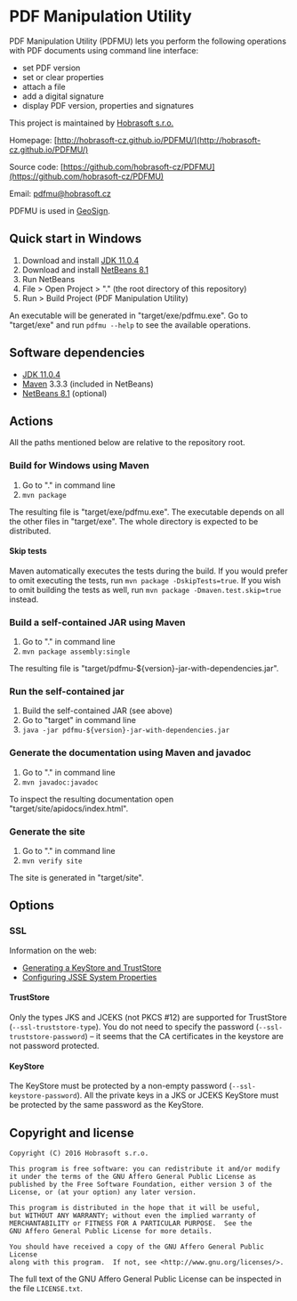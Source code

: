 # PDF Manipulation Utility

PDF Manipulation Utility (PDFMU) lets you perform the following operations
with PDF documents using command line interface:

* set PDF version
* set or clear properties
* attach a file
* add a digital signature
* display PDF version, properties and signatures

This project is maintained by [Hobrasoft s.r.o.](http://www.hobrasoft.cz/)

Homepage: [http://hobrasoft-cz.github.io/PDFMU/](http://hobrasoft-cz.github.io/PDFMU/)

Source code: [https://github.com/hobrasoft-cz/PDFMU](https://github.com/hobrasoft-cz/PDFMU)

Email: [pdfmu@hobrasoft.cz](mailto:pdfmu@hobrasoft.cz)

PDFMU is used in [GeoSign](http://geosign.hobrasoft.cz/).

## Quick start in Windows

1. Download and install [JDK 11.0.4](https://www.oracle.com/technetwork/java/javase/downloads/jdk11-downloads-5066655.html)
2. Download and install [NetBeans 8.1](https://netbeans.org/downloads/)
3. Run NetBeans
4. File > Open Project > "." (the root directory of this repository)
5. Run > Build Project (PDF Manipulation Utility)

An executable will be generated in "target/exe/pdfmu.exe".
Go to "target/exe" and run `pdfmu --help` to see the available operations.

## Software dependencies

* [JDK 11.0.4](https://www.oracle.com/technetwork/java/javase/downloads/jdk11-downloads-5066655.html)
* [Maven](http://maven.apache.org/download.cgi) 3.3.3 (included in NetBeans)
* [NetBeans 8.1](https://netbeans.org/downloads/) (optional)

## Actions

All the paths mentioned below are relative to the repository root.

### Build for Windows using Maven

1. Go to "." in command line
2. `mvn package`

The resulting file is "target/exe/pdfmu.exe".
The executable depends on all the other files in "target/exe".
The whole directory is expected to be distributed.

#### Skip tests

Maven automatically executes the tests during the build.
If you would prefer to omit executing the tests,
run `mvn package -DskipTests=true`.
If you wish to omit building the tests as well,
run `mvn package -Dmaven.test.skip=true` instead.

### Build a self-contained JAR using Maven

1. Go to "." in command line
2. `mvn package assembly:single`

The resulting file is "target/pdfmu-${version}-jar-with-dependencies.jar".

### Run the self-contained jar

1. Build the self-contained JAR (see above)
2. Go to "target" in command line
3. `java -jar pdfmu-${version}-jar-with-dependencies.jar`

### Generate the documentation using Maven and javadoc

1. Go to "." in command line
2. `mvn javadoc:javadoc`

To inspect the resulting documentation open "target/site/apidocs/index.html".

### Generate the site

1. Go to "." in command line
2. `mvn verify site`

The site is generated in "target/site".

## Options

### SSL

Information on the web:

* [Generating a KeyStore and TrustStore](http://docs.oracle.com/cd/E19509-01/820-3503/6nf1il6er/index.html)
* [Configuring JSSE System Properties](https://access.redhat.com/documentation/en-US/Fuse_MQ_Enterprise/7.1/html/Security_Guide/files/SSL-SysProps.html)

#### TrustStore

Only the types JKS and JCEKS (not PKCS #12) are supported for TrustStore
(`--ssl-truststore-type`).
You do not need to specify the password (`--ssl-truststore-password`) –
it seems that the CA certificates in the keystore are not password protected.

#### KeyStore

The KeyStore must be protected by a non-empty password
(`--ssl-keystore-password`).
All the private keys in a JKS or JCEKS KeyStore must be protected by the same password as the KeyStore.

## Copyright and license

```
Copyright (C) 2016 Hobrasoft s.r.o.

This program is free software: you can redistribute it and/or modify
it under the terms of the GNU Affero General Public License as
published by the Free Software Foundation, either version 3 of the
License, or (at your option) any later version.

This program is distributed in the hope that it will be useful,
but WITHOUT ANY WARRANTY; without even the implied warranty of
MERCHANTABILITY or FITNESS FOR A PARTICULAR PURPOSE.  See the
GNU Affero General Public License for more details.

You should have received a copy of the GNU Affero General Public License
along with this program.  If not, see <http://www.gnu.org/licenses/>.
```

The full text of the GNU Affero General Public License
can be inspected in the file `LICENSE.txt`.
